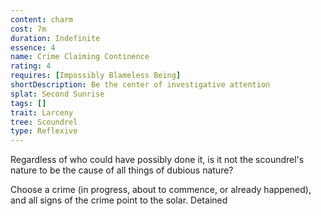 ```yaml
---
content: charm
cost: 7m
duration: Indefinite
essence: 4
name: Crime Claiming Continence
rating: 4
requires: [Impossibly Blameless Being]
shortDescription: Be the center of investigative attention
splat: Second Sunrise
tags: []
trait: Larceny
tree: Scoundrel
type: Reflexive
---
```


Regardless of who could have possibly done it, is it not the scoundrel's nature to be the cause of all things of dubious nature?

Choose a crime (in progress, about to commence, or already happened), and all signs of the crime point to the solar. Detained
